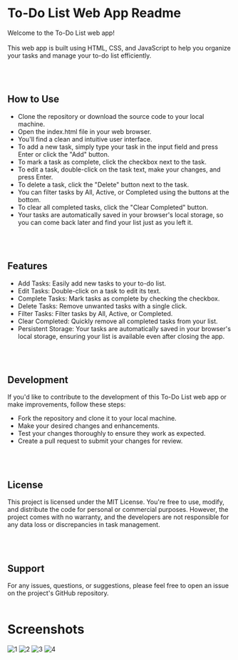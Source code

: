 # To-Do List Web App Readme
<p>Welcome to the To-Do List web app! <br><br> This web app is built using HTML, CSS, and JavaScript to help you organize your tasks and manage your to-do list efficiently.</p>
<br>
<br>


## How to Use
<ul>
  <li>Clone the repository or download the source code to your local machine.</li>
  <li>Open the index.html file in your web browser.</li>
  <li>You'll find a clean and intuitive user interface.</li>
  <li>To add a new task, simply type your task in the input field and press Enter or click the "Add" button.</li>
  <li>To mark a task as complete, click the checkbox next to the task.</li>
  <li>To edit a task, double-click on the task text, make your changes, and press Enter.</li>
  <li>To delete a task, click the "Delete" button next to the task.</li>
  <li>You can filter tasks by All, Active, or Completed using the buttons at the bottom.</li>
  <li>To clear all completed tasks, click the "Clear Completed" button.</li>
  <li>Your tasks are automatically saved in your browser's local storage, so you can come back later and find your list just as you left it.</li>
</ul>
<br>
<br>

## Features
<ul>
  <li>Add Tasks: Easily add new tasks to your to-do list.</li>
  <li>Edit Tasks: Double-click on a task to edit its text.</li>
  <li>Complete Tasks: Mark tasks as complete by checking the checkbox.</li>
  <li>Delete Tasks: Remove unwanted tasks with a single click.</li>
  <li>Filter Tasks: Filter tasks by All, Active, or Completed.</li>
  <li>Clear Completed: Quickly remove all completed tasks from your list.</li>
  <li>Persistent Storage: Your tasks are automatically saved in your browser's local storage, ensuring your list is available even after closing the app.</li>
</ul>
<br>
<br>

## Development
If you'd like to contribute to the development of this To-Do List web app or make improvements, follow these steps:
<ul>
  <li>Fork the repository and clone it to your local machine.</li>
  <li>Make your desired changes and enhancements.</li>
  <li>Test your changes thoroughly to ensure they work as expected.</li>
  <li>Create a pull request to submit your changes for review.</li>
</ul>
<br>
<br>

## License
<p>This project is licensed under the MIT License. You're free to use, modify, and distribute the code for personal or commercial purposes. However, the project comes with no warranty, and the developers are not responsible for any data loss or discrepancies in task management.</p>
<br>
<br>

## Support
For any issues, questions, or suggestions, please feel free to open an issue on the project's GitHub repository.
<br>
<br>

# Screenshots
![1](https://github.com/iamabir04/Oasis-Level-2-Task-3-To-Do-List/assets/108453813/4705d9dd-4b8c-42f7-af6e-f234fe3ac40d)
![2](https://github.com/iamabir04/Oasis-Level-2-Task-3-To-Do-List/assets/108453813/08ef63b3-9ffd-4bc5-8e39-86a6053cdd51)
![3](https://github.com/iamabir04/Oasis-Level-2-Task-3-To-Do-List/assets/108453813/7b41c52d-2daf-47bb-a2e3-4c3a544d54eb)
![4](https://github.com/iamabir04/Oasis-Level-2-Task-3-To-Do-List/assets/108453813/07b49cea-16b7-4bd6-8ae4-73210908df7b)
